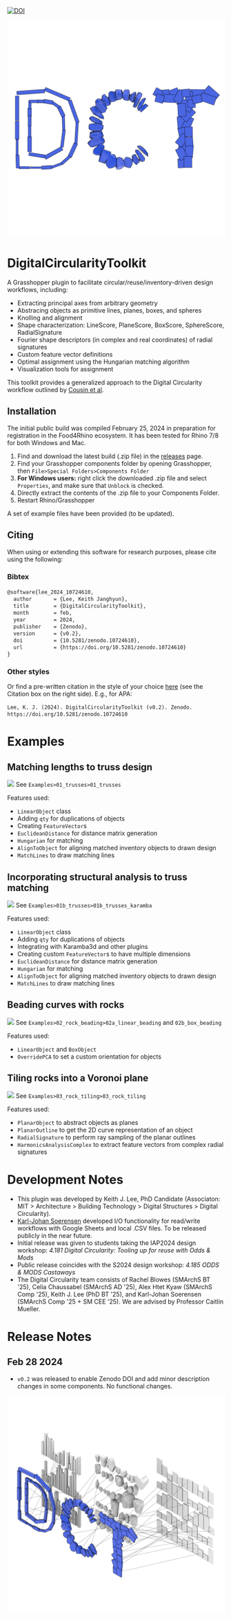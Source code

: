 [![DOI](https://zenodo.org/badge/DOI/10.5281/zenodo.10724610.svg)](https://doi.org/10.5281/zenodo.10724610)

![](Resources/logo_front.png)
# DigitalCircularityToolkit
A Grasshopper plugin to facilitate circular/reuse/inventory-driven design workflows, including:
- Extracting principal axes from arbitrary geometry
- Abstracing objects as primitive lines, planes, boxes, and spheres
- Knolling and alignment
- Shape characterization: LineScore, PlaneScore, BoxScore, SphereScore, RadialSignature
- Fourier shape descriptors (in complex and real coordinates) of radial signatures
- Custom feature vector definitions
- Optimal assignment using the Hungarian matching algorithm
- Visualization tools for assignment

This toolkit provides a generalized approach to the Digital Circularity workflow outlined by [Cousin et al](https://scholar.google.com/citations?view_op=view_citation&hl=en&user=0RMLrVgAAAAJ&sortby=pubdate&citation_for_view=0RMLrVgAAAAJ:VLnqNzywnoUC).

## Installation
The initial public build was compiled February 25, 2024 in preparation for registration in the Food4Rhino ecosystem. It has been tested for Rhino 7/8 for both Windows and Mac.

1. Find and download the latest build (.zip file) in the [releases](https://github.com/keithjlee/DigitalCircularityToolkit/releases) page.
2. Find your Grasshopper components folder by opening Grasshopper, then `File>Special Folders>Components Folder`
3. **For Windows users:** right click the downloaded .zip file and select `Properties`, and make sure that `Unblock` is checked.
4. Directly extract the contents of the .zip file to your Components Folder.
5. Restart Rhino/Grasshopper

A set of example files have been provided (to be updated).

## Citing
When using or extending this software for research purposes, please cite using the following:

### Bibtex
```
@software{lee_2024_10724610,
  author       = {Lee, Keith Janghyun},
  title        = {DigitalCircularityToolkit},
  month        = feb,
  year         = 2024,
  publisher    = {Zenodo},
  version      = {v0.2},
  doi          = {10.5281/zenodo.10724610},
  url          = {https://doi.org/10.5281/zenodo.10724610}
}
```

### Other styles
Or find a pre-written citation in the style of your choice [here](https://zenodo.org/records/10724610) (see the Citation box on the right side). E.g., for APA:
```
Lee, K. J. (2024). DigitalCircularityToolkit (v0.2). Zenodo. https://doi.org/10.5281/zenodo.10724610
```

# Examples
## Matching lengths to truss design
![](Resources/trusses.gif)
See `Examples>01_trusses>01_trusses`

Features used:
- `LinearObject` class
- Adding `qty` for duplications of objects
- Creating `FeatureVector`s
- `EuclideanDistance` for distance matrix generation
- `Hungarian` for matching
- `AlignToObject` for aligning matched inventory objects to drawn design
- `MatchLines` to draw matching lines

## Incorporating structural analysis to truss matching
![](Resources/karamba.gif)
See `Examples>01b_trusses>01b_trusses_karamba`

Features used:
- `LinearObject` class
- Adding `qty` for duplications of objects
- Integrating with Karamba3d and other plugins
- Creating custom `FeatureVector`s to have multiple dimensions
- `EuclideanDistance` for distance matrix generation
- `Hungarian` for matching
- `AlignToObject` for aligning matched inventory objects to drawn design
- `MatchLines` to draw matching lines

## Beading curves with rocks
![](Resources/beading.gif)
See `Examples>02_rock_beading>02a_linear_beading` and `02b_box_beading`

Features used:
- `LinearObject` and `BoxObject`
- `OverridePCA` to set a custom orientation for objects

## Tiling rocks into a Voronoi plane
![](Resources/tiling.gif)
See `Examples>03_rock_tiling>03_rock_tiling`

Features used:
- `PlanarObject` to abstract objects as planes
- `PlanarOutline` to get the 2D curve representation of an object
- `RadialSignature` to perform ray sampling of the planar outlines
- `HarmonicsAnalysisComplex` to extract feature vectors from complex radial signatures

# Development Notes
- This plugin was developed by Keith J. Lee, PhD Candidate (Associaton: MIT > Architecture > Building Technology > Digital Structures > Digital Circularity).
- [Karl-Johan Soerensen](https://github.com/soerensenkarl) developed I/O functionality for read/write workflows with Google Sheets and local .CSV files. To be released publicly in the near future.
- Initial release was given to students taking the IAP2024 design workshop: *4.181 Digital Circularity: Tooling up for reuse with Odds & Mods*
- Public release coincides with the S2024 design workshop: *4.185 ODDS & MODS Castaways*
- The Digital Circularity team consists of Rachel Blowes (SMArchS BT '25), Celia Chaussabel (SMArchS AD '25), Alex Htet Kyaw (SMArchS Comp '25), Keith J. Lee (PhD BT '25), and Karl-Johan Soerensen (SMArchS Comp '25 + SM CEE '25). We are advised by Professor Caitlin Mueller.

# Release Notes
## Feb 28 2024
- `v0.2` was released to enable Zenodo DOI and add minor description changes in some components. No functional changes.

![](Resources/logo_axo.png)